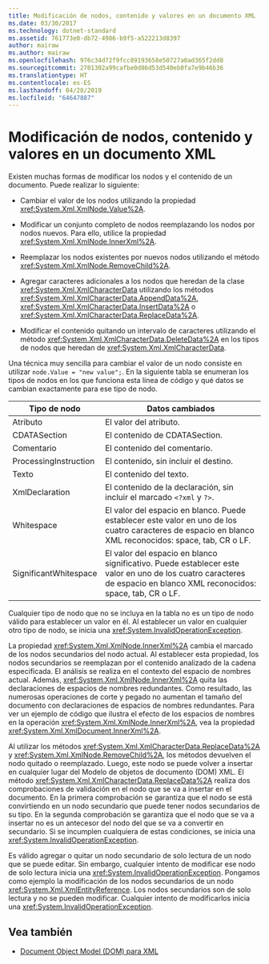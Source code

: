```yaml
---
title: Modificación de nodos, contenido y valores en un documento XML
ms.date: 03/30/2017
ms.technology: dotnet-standard
ms.assetid: 761773e0-db72-4986-b9f5-a522213d8397
author: mairaw
ms.author: mairaw
ms.openlocfilehash: 976c34d72f9fcc89193658e50727a0ad365f2dd8
ms.sourcegitcommit: 2701302a99cafbe0d86d53d540eb0fa7e9b46b36
ms.translationtype: HT
ms.contentlocale: es-ES
ms.lasthandoff: 04/28/2019
ms.locfileid: "64647887"
---
```

# <a name="modifying-nodes-content-and-values-in-an-xml-document"></a>Modificación de nodos, contenido y valores en un documento XML
Existen muchas formas de modificar los nodos y el contenido de un documento. Puede realizar lo siguiente:  
  
- Cambiar el valor de los nodos utilizando la propiedad <xref:System.Xml.XmlNode.Value%2A>.  
  
- Modificar un conjunto completo de nodos reemplazando los nodos por nodos nuevos. Para ello, utilice la propiedad <xref:System.Xml.XmlNode.InnerXml%2A>.  
  
- Reemplazar los nodos existentes por nuevos nodos utilizando el método <xref:System.Xml.XmlNode.RemoveChild%2A>.  
  
- Agregar caracteres adicionales a los nodos que heredan de la clase <xref:System.Xml.XmlCharacterData> utilizando los métodos <xref:System.Xml.XmlCharacterData.AppendData%2A>, <xref:System.Xml.XmlCharacterData.InsertData%2A> o <xref:System.Xml.XmlCharacterData.ReplaceData%2A>.  
  
- Modificar el contenido quitando un intervalo de caracteres utilizando el método <xref:System.Xml.XmlCharacterData.DeleteData%2A> en los tipos de nodos que heredan de <xref:System.Xml.XmlCharacterData>.  
  
 Una técnica muy sencilla para cambiar el valor de un nodo consiste en utilizar `node.Value = "new value";`. En la siguiente tabla se enumeran los tipos de nodos en los que funciona esta línea de código y qué datos se cambian exactamente para ese tipo de nodo.  
  
|Tipo de nodo|Datos cambiados|  
|---------------|------------------|  
|Atributo|El valor del atributo.|  
|CDATASection|El contenido de CDATASection.|  
|Comentario|El contenido del comentario.|  
|ProcessingInstruction|El contenido, sin incluir el destino.|  
|Texto|El contenido del texto.|  
|XmlDeclaration|El contenido de la declaración, sin incluir el marcado `<?xml` y `?>`.|  
|Whitespace|El valor del espacio en blanco. Puede establecer este valor en uno de los cuatro caracteres de espacio en blanco XML reconocidos: space, tab, CR o LF.|  
|SignificantWhitespace|El valor del espacio en blanco significativo. Puede establecer este valor en uno de los cuatro caracteres de espacio en blanco XML reconocidos: space, tab, CR o LF.|  
  
 Cualquier tipo de nodo que no se incluya en la tabla no es un tipo de nodo válido para establecer un valor en él. Al establecer un valor en cualquier otro tipo de nodo, se inicia una <xref:System.InvalidOperationException>.  
  
 La propiedad <xref:System.Xml.XmlNode.InnerXml%2A> cambia el marcado de los nodos secundarios del nodo actual. Al establecer esta propiedad, los nodos secundarios se reemplazan por el contenido analizado de la cadena especificada. El análisis se realiza en el contexto del espacio de nombres actual. Además, <xref:System.Xml.XmlNode.InnerXml%2A> quita las declaraciones de espacios de nombres redundantes. Como resultado, las numerosas operaciones de corte y pegado no aumentan el tamaño del documento con declaraciones de espacios de nombres redundantes. Para ver un ejemplo de código que ilustra el efecto de los espacios de nombres en la operación <xref:System.Xml.XmlNode.InnerXml%2A>, vea la propiedad <xref:System.Xml.XmlDocument.InnerXml%2A>.  
  
 Al utilizar los métodos <xref:System.Xml.XmlCharacterData.ReplaceData%2A> y <xref:System.Xml.XmlNode.RemoveChild%2A>, los métodos devuelven el nodo quitado o reemplazado. Luego, este nodo se puede volver a insertar en cualquier lugar del Modelo de objetos de documento (DOM) XML. El método <xref:System.Xml.XmlCharacterData.ReplaceData%2A> realiza dos comprobaciones de validación en el nodo que se va a insertar en el documento. En la primera comprobación se garantiza que el nodo se está convirtiendo en un nodo secundario que puede tener nodos secundarios de su tipo. En la segunda comprobación se garantiza que el nodo que se va a insertar no es un antecesor del nodo del que se va a convertir en secundario. Si se incumplen cualquiera de estas condiciones, se inicia una <xref:System.InvalidOperationException>.  
  
 Es válido agregar o quitar un nodo secundario de solo lectura de un nodo que se puede editar. Sin embargo, cualquier intento de modificar ese nodo de solo lectura inicia una <xref:System.InvalidOperationException>. Pongamos como ejemplo la modificación de los nodos secundarios de un nodo <xref:System.Xml.XmlEntityReference>. Los nodos secundarios son de solo lectura y no se pueden modificar. Cualquier intento de modificarlos inicia una <xref:System.InvalidOperationException>.  
  
## <a name="see-also"></a>Vea también

- [Document Object Model (DOM) para XML](../../../../docs/standard/data/xml/xml-document-object-model-dom.md)
